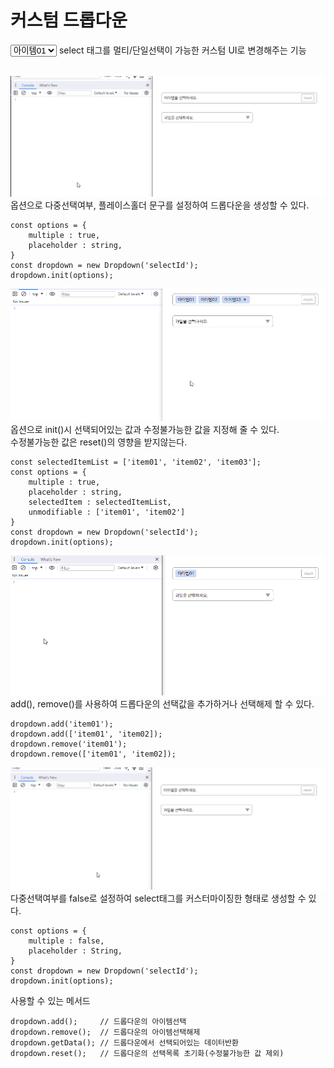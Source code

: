 # 커스텀 드롭다운

<select id="customDropdown01">
    <option value="item01">아이템01</option>
    <option value="item02">아이템02</option>
    <option value="item03">아이템03</option>
    <option value="item04">아이템04</option>
    <option value="item05">아이템05</option>
    <option value="item06">아이템06</option>
    <option value="item07">아이템07</option>
</select>
select 태그를 멀티/단일선택이 가능한 커스텀 UI로 변경해주는 기능<br>
<br>

![multipleDropdown01](./multipleDropdown01.gif)<br>
옵션으로 다중선택여부, 플레이스홀더 문구를 설정하여 드롭다운을 생성할 수 있다.

    const options = {
        multiple : true,
        placeholder : string, 
    }
    const dropdown = new Dropdown('selectId');
    dropdown.init(options);

![multipleDropdown02](./multipleDropdown02.gif)<br>
옵션으로 init()시 선택되어있는 값과 수정불가능한 값을 지정해 줄 수 있다.<br>
수정불가능한 값은 reset()의 영향을 받지않는다.

    const selectedItemList = ['item01', 'item02', 'item03'];
    const options = {
        multiple : true,
        placeholder : string, 
        selectedItem : selectedItemList,
        unmodifiable : ['item01', 'item02']
    }
    const dropdown = new Dropdown('selectId');
    dropdown.init(options);

![multipleDropdown03](./multipleDropdown03.gif)<br>
add(), remove()를 사용하여 드롭다운의 선택값을 추가하거나 선택해제 할 수 있다.

    dropdown.add('item01');
    dropdown.add(['item01', 'item02]);
    dropdown.remove('item01');
    dropdown.remove(['item01', 'item02]);

![dropdown](./dropdown.gif)<br>
다중선택여부를 false로 설정하여 select태그를 커스터마이징한 형태로 생성할 수 있다.

    const options = {
        multiple : false,
        placeholder : String, 
    }
    const dropdown = new Dropdown('selectId');
    dropdown.init(options);

사용할 수 있는 메서드

    dropdown.add();     // 드롭다운의 아이템선택
    dropdown.remove();  // 드롭다운의 아이템선택해제
    dropdown.getData(); // 드롭다운에서 선택되어있는 데이터반환
    dropdown.reset();   // 드롭다운의 선택목록 초기화(수정불가능한 값 제외)
